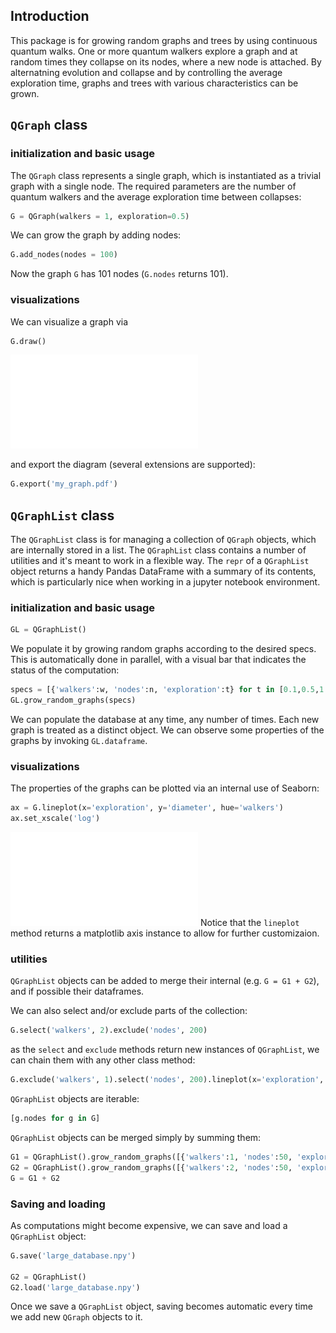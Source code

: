 ## Introduction
This package is for growing random graphs and trees by using continuous quantum walks.
One or more quantum walkers explore a graph and at random times they collapse on its nodes, where a new node is attached. By alternatning evolution and collapse and by controlling the average exploration time, graphs and trees with various characteristics can be grown.

## `QGraph` class

### initialization and basic usage
The `QGraph` class represents a single graph, which is instantiated as a trivial graph with a single node.
The required parameters are the number of quantum walkers and the average exploration time between collapses:
```python
G = QGraph(walkers = 1, exploration=0.5)
```

We can grow the graph by adding nodes:
```python
G.add_nodes(nodes = 100)
```
Now the graph `G` has 101 nodes (`G.nodes` returns 101).

### visualizations
We can visualize a graph via
```python
G.draw()
```
![img](/plots/examplegraph.pdf "Example graph")

and export the diagram (several extensions are supported):
```python
G.export('my_graph.pdf')
```

## `QGraphList` class
The `QGraphList` class is for managing a collection of `QGraph` objects, which are internally stored in a list.
The `QGraphList` class contains a number of utilities and it's meant to work in a flexible way.
The `repr` of a `QGraphList` object returns a handy Pandas DataFrame with a summary of its contents, which is particularly nice when working in a jupyter notebook environment.

### initialization and basic usage
```python
GL = QGraphList()
```
We populate it by growing random graphs according to the desired specs. This is automatically done in parallel, with a visual bar that indicates the status of the computation:
```python
specs = [{'walkers':w, 'nodes':n, 'exploration':t} for t in [0.1,0.5,1.0] for w in [1,2,3] for n in [100,200]]
GL.grow_random_graphs(specs)
```
We can populate the database at any time, any number of times. Each new graph is treated as a distinct object.
We can observe some properties of the graphs by invoking `GL.dataframe`.

### visualizations
The properties of the graphs can be plotted via an internal use of Seaborn:
```python
ax = G.lineplot(x='exploration', y='diameter', hue='walkers')
ax.set_xscale('log')
```
![img](/plots/diameter.pdf "Diameter plot")
Notice that the `lineplot` method returns a matplotlib axis instance to allow for further customizaion.

### utilities
`QGraphList` objects can be added to merge their internal (e.g. `G = G1 + G2`), and if possible their dataframes.

We can also select and/or exclude parts of the collection:
```python
G.select('walkers', 2).exclude('nodes', 200)
```

as the `select` and `exclude` methods return new instances of `QGraphList`, we can chain them with any other class method:
```python
G.exclude('walkers', 1).select('nodes', 200).lineplot(x='exploration', y='clustering', hue='walkers')
```

`QGraphList` objects are iterable:
```python
[g.nodes for g in G]
```

`QGraphList` objects can be merged simply by summing them:
```python
G1 = QGraphList().grow_random_graphs([{'walkers':1, 'nodes':50, 'exploration':0.1}]*5)
G2 = QGraphList().grow_random_graphs([{'walkers':2, 'nodes':50, 'exploration':0.1}]*5)
G = G1 + G2 
```

### Saving and loading
As computations might become expensive, we can save and load a `QGraphList` object:
```python
G.save('large_database.npy')

G2 = QGraphList()
G2.load('large_database.npy')
```
Once we save a `QGraphList` object, saving becomes automatic every time we add new `QGraph` objects to it.